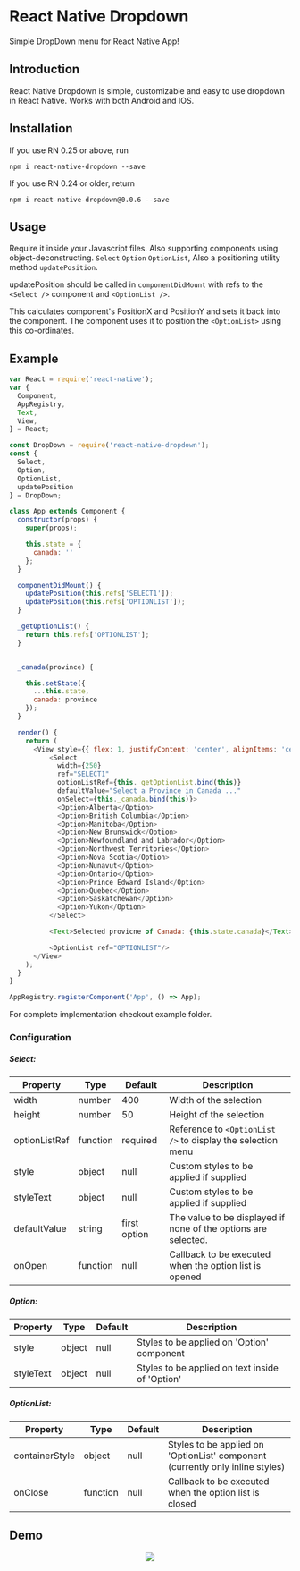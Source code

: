 # React Native Dropdown
Simple DropDown menu for React Native App!

## Introduction
React Native Dropdown is simple, customizable and easy to use dropdown in React Native. Works with both Android and IOS.

## Installation
If you use RN 0.25 or above, run
```
npm i react-native-dropdown --save
```
If you use RN 0.24 or older, return
```
npm i react-native-dropdown@0.0.6 --save
```

## Usage
Require it inside your Javascript files. Also supporting components using object-deconstructing.
```Select``` ```Option``` ```OptionList```, Also a positioning utility method ```updatePosition```.

updatePosition should be called in ```componentDidMount``` with refs to the ```<Select />``` component and ```<OptionList />```.

This calculates component's PositionX and PositionY and sets it back into the component. The component uses it to position the ```<OptionList>``` using this co-ordinates.


## Example

```js
var React = require('react-native');
var {
  Component,
  AppRegistry,
  Text,
  View,
} = React;

const DropDown = require('react-native-dropdown');
const {
  Select,
  Option,
  OptionList,
  updatePosition
} = DropDown;

class App extends Component {
  constructor(props) {
    super(props);

    this.state = {
      canada: ''
    };
  }

  componentDidMount() {
    updatePosition(this.refs['SELECT1']);
    updatePosition(this.refs['OPTIONLIST']);
  }

  _getOptionList() {
    return this.refs['OPTIONLIST'];
  }


  _canada(province) {

	this.setState({
      ...this.state,
      canada: province
    });
  }

  render() {
    return (
      <View style={{ flex: 1, justifyContent: 'center', alignItems: 'center' }}>
          <Select
            width={250}
            ref="SELECT1"
            optionListRef={this._getOptionList.bind(this)}
            defaultValue="Select a Province in Canada ..."
            onSelect={this._canada.bind(this)}>
            <Option>Alberta</Option>
            <Option>British Columbia</Option>
            <Option>Manitoba</Option>
            <Option>New Brunswick</Option>
            <Option>Newfoundland and Labrador</Option>
            <Option>Northwest Territories</Option>
            <Option>Nova Scotia</Option>
            <Option>Nunavut</Option>
            <Option>Ontario</Option>
            <Option>Prince Edward Island</Option>
            <Option>Quebec</Option>
            <Option>Saskatchewan</Option>
            <Option>Yukon</Option>
          </Select>

          <Text>Selected provicne of Canada: {this.state.canada}</Text>

          <OptionList ref="OPTIONLIST"/>
      </View>
    );
  }
}

AppRegistry.registerComponent('App', () => App);


```
For complete implementation checkout example folder.

### Configuration

##### Select:
| Property | Type | Default | Description |
|---------------|----------|--------------|----------------------------------------------------------------|
| width | number | 400 | Width of the selection |
| height | number | 50 | Height of the selection |
| optionListRef | function | required | Reference to ```<OptionList />``` to display the selection menu |
| style | object | null | Custom styles to be applied if supplied |
| styleText | object | null | Custom styles to be applied if supplied |
| defaultValue | string | first option | The value to be displayed if none of the options are selected. |
| onOpen | function | null | Callback to be executed when the option list is opened  |

##### Option:

| Property | Type | Default | Description |
|-----------|--------|---------|--------------------------------------------|
| style | object | null | Styles to be applied on 'Option' component |
| styleText | object |  null | Styles to be applied on text inside of 'Option'  |

##### OptionList:

| Property | Type | Default | Description |
|-----------|--------|---------|--------------------------------------------|
| containerStyle | object | null | Styles to be applied on 'OptionList' component (currently only inline styles) |
| onClose | function | null | Callback to be executed when the option list is closed  |

## Demo
<p align="center">
    <img src ="https://raw.githubusercontent.com/alinz/react-native-dropdown/master/dropdown.gif" />
</p>
